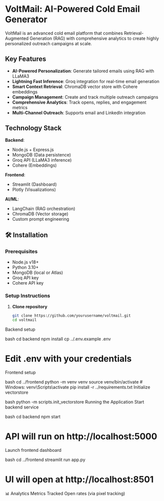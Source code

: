 
# VoltMail: AI-Powered Cold Email Generator


VoltMail is an advanced cold email platform that combines Retrieval-Augmented Generation (RAG) with comprehensive analytics to create highly personalized outreach campaigns at scale.

##  Key Features

- **AI-Powered Personalization**: Generate tailored emails using RAG with LLaMA3
- **Lightning Fast Inference**: Groq integration for real-time email generation
- **Smart Context Retrieval**: ChromaDB vector store with Cohere embeddings
- **Campaign Management**: Create and track multiple outreach campaigns
- **Comprehensive Analytics**: Track opens, replies, and engagement metrics
- **Multi-Channel Outreach**: Supports email and LinkedIn integration

##  Technology Stack

**Backend**:
- Node.js + Express.js
- MongoDB (Data persistence)
- Groq API (LLaMA3 inference)
- Cohere (Embeddings)

**Frontend**:
- Streamlit (Dashboard)
- Plotly (Visualizations)

**AI/ML**:
- LangChain (RAG orchestration)
- ChromaDB (Vector storage)
- Custom prompt engineering


## 🛠️ Installation

### Prerequisites
- Node.js v18+
- Python 3.10+
- MongoDB (local or Atlas)
- Groq API key
- Cohere API key

### Setup Instructions

1. **Clone repository**
   ```bash
   git clone https://github.com/yourusername/voltmail.git
   cd voltmail
Backend setup

bash
cd backend
npm install
cp ../.env.example .env
# Edit .env with your credentials
Frontend setup

bash
cd ../frontend
python -m venv venv
source venv/bin/activate  # Windows: venv\Scripts\activate
pip install -r ../requirements.txt
Initialize vectorstore

bash
python -m scripts.init_vectorstore
 Running the Application
Start backend service

bash
cd backend
npm start
# API will run on http://localhost:5000
Launch frontend dashboard

bash
cd ../frontend
streamlit run app.py
# UI will open at http://localhost:8501
📊 Analytics Metrics Tracked
Open rates (via pixel tracking)

